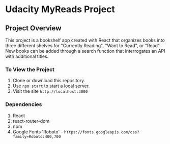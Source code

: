 # Udacity MyReads Project

## Project Overview

This project is a bookshelf app created with React that organizes books into three different shelves for "Currently Reading", "Want to Read", or "Read". New books can be added through a search function that interrogates an API with additional titles.

### To View the Project

1. Clone or download this repository.
2. Use `npm start` to start a local server.
3. Visit the site `http://localhost:3000`

### Dependencies

1. React
2. react-router-dom
3. npm
4. Google Fonts 'Roboto' - `https://fonts.googleapis.com/css?family=Roboto:400,700`
